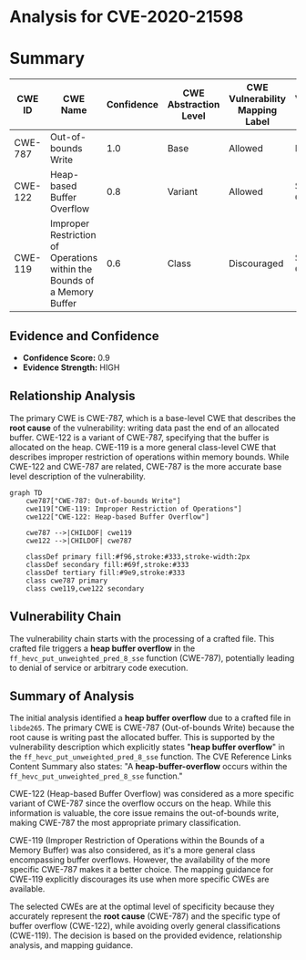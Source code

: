 # Analysis for CVE-2020-21598

# Summary
| CWE ID | CWE Name | Confidence | CWE Abstraction Level | CWE Vulnerability Mapping Label | CWE-Vulnerability Mapping Notes |
|---|---|---|---|---|---|
| CWE-787 | Out-of-bounds Write | 1.0 | Base | Allowed | Primary CWE |
| CWE-122 | Heap-based Buffer Overflow | 0.8 | Variant | Allowed | Secondary Candidate |
| CWE-119 | Improper Restriction of Operations within the Bounds of a Memory Buffer | 0.6 | Class | Discouraged | Secondary Candidate |

## Evidence and Confidence

*   **Confidence Score:** 0.9
*   **Evidence Strength:** HIGH

## Relationship Analysis
The primary CWE is CWE-787, which is a base-level CWE that describes the **root cause** of the vulnerability: writing data past the end of an allocated buffer. CWE-122 is a variant of CWE-787, specifying that the buffer is allocated on the heap. CWE-119 is a more general class-level CWE that describes improper restriction of operations within memory bounds. While CWE-122 and CWE-787 are related, CWE-787 is the more accurate base level description of the vulnerability.

```mermaid
graph TD
    cwe787["CWE-787: Out-of-bounds Write"]
    cwe119["CWE-119: Improper Restriction of Operations"]
    cwe122["CWE-122: Heap-based Buffer Overflow"]
    
    cwe787 -->|CHILDOF| cwe119
    cwe122 -->|CHILDOF| cwe787
    
    classDef primary fill:#f96,stroke:#333,stroke-width:2px
    classDef secondary fill:#69f,stroke:#333
    classDef tertiary fill:#9e9,stroke:#333
    class cwe787 primary
    class cwe119,cwe122 secondary
```

## Vulnerability Chain
The vulnerability chain starts with the processing of a crafted file. This crafted file triggers a **heap buffer overflow** in the `ff_hevc_put_unweighted_pred_8_sse` function (CWE-787), potentially leading to denial of service or arbitrary code execution.

## Summary of Analysis
The initial analysis identified a **heap buffer overflow** due to a crafted file in `libde265`. The primary CWE is CWE-787 (Out-of-bounds Write) because the root cause is writing past the allocated buffer. This is supported by the vulnerability description which explicitly states "**heap buffer overflow**" in the `ff_hevc_put_unweighted_pred_8_sse` function. The CVE Reference Links Content Summary also states: "A **heap-buffer-overflow** occurs within the `ff_hevc_put_unweighted_pred_8_sse` function."

CWE-122 (Heap-based Buffer Overflow) was considered as a more specific variant of CWE-787 since the overflow occurs on the heap. While this information is valuable, the core issue remains the out-of-bounds write, making CWE-787 the most appropriate primary classification.

CWE-119 (Improper Restriction of Operations within the Bounds of a Memory Buffer) was also considered, as it's a more general class encompassing buffer overflows. However, the availability of the more specific CWE-787 makes it a better choice. The mapping guidance for CWE-119 explicitly discourages its use when more specific CWEs are available.

The selected CWEs are at the optimal level of specificity because they accurately represent the **root cause** (CWE-787) and the specific type of buffer overflow (CWE-122), while avoiding overly general classifications (CWE-119). The decision is based on the provided evidence, relationship analysis, and mapping guidance.
